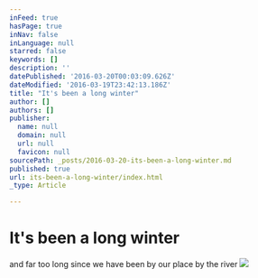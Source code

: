 ```yaml
---
inFeed: true
hasPage: true
inNav: false
inLanguage: null
starred: false
keywords: []
description: ''
datePublished: '2016-03-20T00:03:09.626Z'
dateModified: '2016-03-19T23:42:13.186Z'
title: "It's been a long winter"
author: []
authors: []
publisher:
  name: null
  domain: null
  url: null
  favicon: null
sourcePath: _posts/2016-03-20-its-been-a-long-winter.md
published: true
url: its-been-a-long-winter/index.html
_type: Article

---
```

# It's been a long winter

and far too long since we have been by our place by the river
![](https://the-grid-user-content.s3-us-west-2.amazonaws.com/f2156ad0-d096-4987-a81f-fc15143d9a6f.jpg)